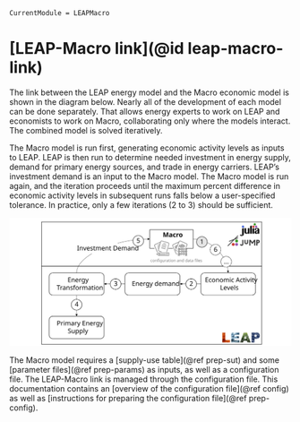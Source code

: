 ```@meta
CurrentModule = LEAPMacro
```

# [LEAP-Macro link](@id leap-macro-link)
The link between the LEAP energy model and the Macro economic model is shown in the diagram below. Nearly all of the development of each model can be done separately. That allows energy experts to work on LEAP and economists to work on Macro, collaborating only where the models interact. The combined model is solved iteratively.

The Macro model is run first, generating economic activity levels as inputs to LEAP. LEAP is then run to determine needed investment in energy supply, demand for primary energy sources, and trade in energy carriers. LEAP’s investment demand is an input to the Macro model. The Macro model is run again, and the iteration proceeds until the maximum percent difference in economic activity levels in subsequent runs falls below a user-specified tolerance. In practice, only a few iterations (2 to 3) should be sufficient.

![The LEAP-Macro process diagram](assets/images/LEAP-Macro-diagram.svg)

The Macro model requires a [supply-use table](@ref prep-sut) and some [parameter files](@ref prep-params) as inputs, as well as a configuration file. The LEAP-Macro link is managed through the configuration file. This documentation contains an [overview of the configuration file](@ref config) as well as [instructions for preparing the configuration file](@ref prep-config).
